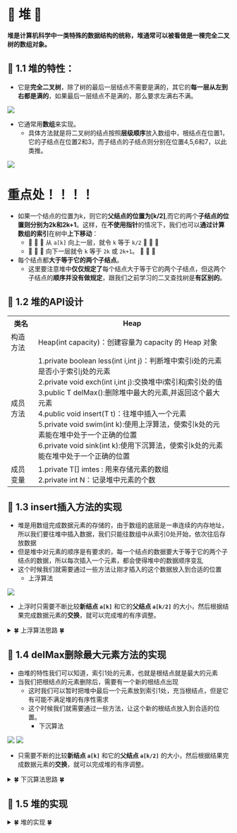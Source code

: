 # &#127800; 堆 &#127800;

**堆是计算机科学中一类特殊的数据结构的统称，堆通常可以被看做是一棵完全二叉树的数组对象。**

## &#127800; 1.1 堆的特性：
- 它是**完全二叉树**，除了树的最后一层结点不需要是满的，其它的**每一层从左到右都是满的**，如果最后一层结点不是满的，那么要求左满右不满。

![](http://lc-dDwI9S44.cn-n1.lcfile.com/9ce523da5f482294f063.png/%E5%AE%8C%E5%85%A8%E4%B8%8E%E4%B8%8D%E5%AE%8C%E5%85%A8%E4%BA%8C%E5%8F%89%E6%A0%91.png)

- 它通常用**数组**来实现。
  - 具体方法就是将二叉树的结点按照**层级顺序**放入数组中，根结点在位置1，它的子结点在位置2和3，而子结点的子结点则分别在位置4,5,6和7，以此类推。
  
![](http://lc-dDwI9S44.cn-n1.lcfile.com/3010071a42666105bacf.png/%E5%A0%86%E7%9A%84%E6%95%B0%E7%BB%84%E5%AE%9E%E7%8E%B0.png)
# 重点处！！！！
- 如果一个结点的位置为k，则它的**父结点的位置为[k/2]**,而它的两个**子结点的位置则分别为2k和2k+1**。这样，在**不使用指针**的情况下，我们也可以**通过计算数组的索引**在树中**上下移动**：
  - &#127826; &#127826; &#127826; 从 `a[k]` 向上一层，就令 `k` 等于 `k/2` &#127826; &#127826; &#127826;
  - &#127826; &#127826; &#127826; 向下一层就令 `k` 等于 `2k` 或 `2k+1`。 &#127826; &#127826; &#127826;
- 每个结点都**大于等于它的两个子结点**。
  - 这里要注意堆中**仅仅规定了**每个结点大于等于它的两个子结点，但这两个子结点的**顺序并没有做规定**，跟我们之前学习的二叉查找树是**有区别的**。
  

## &#127800; 1.2 堆的API设计
<table>
	<tr>
		<th>类名</th>
		<th>Heap</th>
	</tr>
	<tr>	
		<td>构造方法</td>
		<td>Heap(int capacity)：创建容量为 capacity 的 Heap 对象</td>
	</tr>
	<tr>
		<td>成员方法</td>
		<td>
1.private boolean less(int i,int j)：判断堆中索引i处的元素是否小于索引j处的元素<br>
      2.private void exch(int i,int j):交换堆中i索引和j索引处的值<br>
      3.public T delMax():删除堆中最大的元素,并返回这个最大元素<br>
      4.public void insert(T t)：往堆中插入一个元素<br>
      5.private void swim(int k):使用上浮算法，使索引k处的元素能在堆中处于一个正确的位置<br>
      6.private void sink(int k):使用下沉算法，使索引k处的元素能在堆中处于一个正确的位置<br>
    </td>
	</tr>
  <tr>
		<td>成员变量</td>
		<td>
      1.private T[] imtes : 用来存储元素的数组<br>
      2.private int N：记录堆中元素的个数<br>
    </td>
	</tr>
</table>

## &#127800; 1.3 insert插入方法的实现
- 堆是用数组完成数据元素的存储的，由于数组的底层是一串连续的内存地址，所以我们要往堆中插入数据，我们只能往数组中从索引0处开始，依次往后存放数据
- 但是堆中对元素的顺序是有要求的，每一个结点的数据要大于等于它的两个子结点的数据，所以每次插入一个元素，都会使得堆中的数据顺序变乱
- 这个时候我们就需要通过一些方法让刚才插入的这个数据放入到合适的位置
  - 上浮算法
  
![](http://lc-dDwI9S44.cn-n1.lcfile.com/32ba990e06b4568c368d.png/%E4%B8%8A%E6%B5%AE%E7%AE%97%E6%B3%95.png)

- 上浮时只需要不断比较**新结点 `a[k]`** 和它的**父结点 `a[k/2]`** 的大小，然后根据结果完成数据元素的**交换**，就可以完成堆的有序调整。

<details>
<summary>&#127808; 上浮算法思路 &#127808;</summary>

```java
    //使用上浮算法，使索引k处的元素能在堆中处于一个正确的位置
    private void swim(int k){
        //通过循环，不断的比较 当前结点的值 和 其父结点的值，如果发现父结点的值比当前结点的值小，则交换位置
        while(k>1){
            //比较当前结点和其父结点
            if (less(k/2, k)){
                exch(k/2, k);
            }
            k = k/2;
        }
    }
```
</details>

## &#127800; 1.4 delMax删除最大元素方法的实现
- 由堆的特性我们可以知道，索引1处的元素，也就是根结点就是最大的元素
- 当我们把根结点的元素删除后，需要有一个新的根结点出现
  - 这时我们可以暂时把堆中最后一个元素放到索引1处，充当根结点，但是它有可能不满足堆的有序性需求
  - 这个时候我们就需要通过一些方法，让这个新的根结点放入到合适的位置。
    - 下沉算法
    
![](http://lc-dDwI9S44.cn-n1.lcfile.com/f143dca03d8c656a03e7.png/%E4%B8%8B%E6%B2%89%E7%AE%97%E6%B3%951.png)
![](http://lc-dDwI9S44.cn-n1.lcfile.com/ebb8abeae80d21b302c4.png/%E4%B8%8B%E6%B2%89%E7%AE%97%E6%B3%952.png)

- 只需要不断的比较**新结点 `a[k]`** 和它的**父结点 `a[k/2]`** 的大小，然后根据结果完成数据元素的**交换**，就可以完成堆的有序调整。

<details>
<summary>&#127808; 下沉算法思路 &#127808;</summary>

```java
//使用下沉算法，使索引k处的元素能在堆中处于一个正确的位置
    private void sink(int k) {
        //通过循环不断的对比当前k结点和其左子结点2*k以及右子结点2k+1处中的较大值的元素大小，
        //如果当前结点小，则需要交换位置
        while (2 * k <= N) {
            //获取当前结点的子结点中的较大结点
            int max;//记录较大结点所在的索引
            if (2 * k + 1 <= N) {//如果存在右子节点
                if (less(2 * k, 2 * k + 1)) {//左子节点小于右子节点
                    max = 2 * k + 1;
                } else {
                    max = 2 * k;
                }
            } else {//若没有右子节点，即只有左子节点
                max = 2 * k;
            }

            //比较当前结点和较大结点的值
            if (!less(k, max)) {//如果k > max处的元素，结束重新排序
                break;
            }

            //交换k索引处的值和max索引处的值
            exch(k, max);

            //变换k的值，为下次循环做准备
            k = max;

        }


    }
```
</details>

## &#127800; 1.5 堆的实现

<details>
<summary>&#127808; 堆的实现 &#127808;</summary>

```java
package DS.Heap;

public class Heap<T extends Comparable<T>> {
    //存储堆中的元素
    private T[] items;
    //记录堆中元素的个数
    private int N;

    // 构造方法
    public Heap(int capacity) {
        this.items = (T[]) new Comparable[capacity + 1];
        this.N = 0;
    }

    //判断堆中索引i处的元素是否小于索引j处的元素
    private boolean less(int i, int j) {
        return items[i].compareTo(items[j]) < 0;
    }

    //交换堆中i索引和j索引处的值
    private void exch(int i, int j) {
        T temp = items[i];
        items[i] = items[j];
        items[j] = temp;
    }

    //往堆中插入一个元素
    public void insert(T t) {
        items[++N] = t;
        swim(N);
    }

    //使用上浮算法，使索引k处的元素能在堆中处于一个正确的位置
    private void swim(int k) {
        //通过循环，不断的比较当前结点的值和其父结点的值，如果发现父结点的值比当前结点的值小，则交换位置
        while (k > 1) {
            //比较当前结点和其父结点
            if (less(k / 2, k)) {
                exch(k / 2, k);
            }
            k = k / 2;
        }
    }

    //删除堆中最大的元素,并返回这个最大元素
    public T delMax() {
        T max = items[1];

        //交换索引1处的元素和最大索引处的元素，让完全二叉树中最右侧的元素变为临时根结点
        exch(1, N);
        //最大索引处的元素删除掉
        items[N] = null;
        //元素个数-1
        N--;
        //通过下沉调整堆，让堆重新有序
        sink(1);
        return max;
    }

    //使用下沉算法，使索引k处的元素能在堆中处于一个正确的位置
    private void sink(int k) {
        //通过循环不断的对比当前k结点和其左子结点2*k以及右子结点2k+1处中的较大值的元素大小，
        //如果当前结点小，则需要交换位置
        while (2 * k <= N) {
            //获取当前结点的子结点中的较大结点
            int max;//记录较大结点所在的索引
            if (2 * k + 1 <= N) {//如果存在右子节点
                if (less(2 * k, 2 * k + 1)) {//左子节点小于右子节点
                    max = 2 * k + 1;
                } else {
                    max = 2 * k;
                }
            } else {//若没有右子节点，即只有左子节点
                max = 2 * k;
            }

            //比较当前结点和较大结点的值
            if (!less(k, max)) {//如果k > max处的元素，结束重新排序
                break;
            }

            //交换k索引处的值和max索引处的值
            exch(k, max);

            //变换k的值，为下次循环做准备
            k = max;

        }


    }

    public static void main(String[] args) {
        Heap<String> heap = new Heap<String>(20);
        heap.insert("A");
        heap.insert("B");
        heap.insert("C");
        heap.insert("D");
        heap.insert("E");
        heap.insert("F");
        heap.insert("G");


        String del;
        while ((del = heap.delMax()) != null) {
            System.out.print(del + ", ");
        }

    }
}

```
</details>

